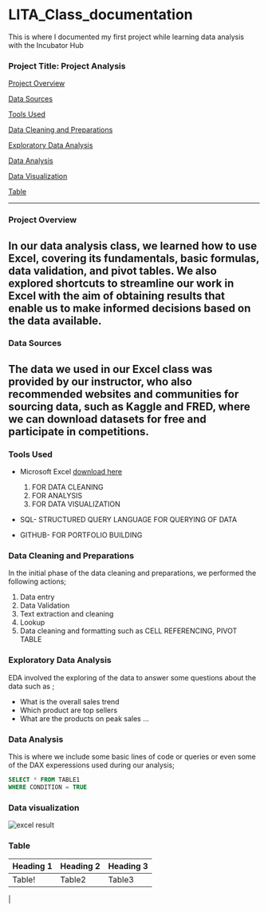 # LITA_Class_documentation
This is where I documented my first project while learning data analysis with the Incubator Hub

### Project Title: Project Analysis

[Project Overview](#project-overview)

[Data Sources](#data-sources)

[Tools Used](#tools-used)

[Data Cleaning and Preparations](#data-cleaning-and-preparations)

[Exploratory Data Analysis](#exploratory-data-analysis)

[Data Analysis](#data-analysis)

[Data Visualization](#data-visualization)

[Table](#table)

---

### Project Overview
In our data analysis class, we learned how to use Excel, covering its fundamentals, basic formulas, data validation, and pivot tables. We also explored shortcuts to streamline our work in Excel with the aim of obtaining results that enable us to make informed decisions based on the data available.
---

### Data Sources 
The data we used in our Excel class was provided by our instructor, who also recommended websites and communities for sourcing data, such as Kaggle and FRED, where we can download datasets for free and participate in competitions.
---
### Tools Used
- Microsoft Excel [download here](https://www.microsoft.com)
  1. FOR DATA CLEANING
  2. FOR ANALYSIS
  3. FOR DATA VISUALIZATION
          
- SQL- STRUCTURED QUERY LANGUAGE FOR QUERYING OF DATA
- GITHUB- FOR PORTFOLIO BUILDING

### Data Cleaning and Preparations 
In the initial phase of the data cleaning and preparations, we performed the following actions;
 1. Data entry
 2. Data Validation
 3. Text extraction and cleaning
 4. Lookup
 5. Data cleaning and formatting such as CELL REFERENCING, PIVOT TABLE


 
### Exploratory Data Analysis
EDA involved the exploring of the data to answer some questions about the data such as ;
- What is the overall sales trend
- Which product are top sellers
- What are the products on peak sales 
...


### Data Analysis 
This is where we include some basic lines of code or queries or even some of the DAX experessions used during our analysis;
```SQL
SELECT * FROM TABLE1
WHERE CONDITION = TRUE
```

### Data visualization

![excel result](https://github.com/user-attachments/assets/6ce653aa-4a34-42df-a002-bdd3b8bdcfa8)






### Table
|Heading 1|Heading 2|Heading 3|
|---------|---------|---------|
|Table!|Table2|Table3|
|

